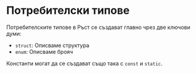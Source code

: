 # Потребителски типове

Потребителските типове в Ръст се създават главно чрез две ключови думи:

* `struct`: Описваме структура
* `enum`: Описваме брояч

Константи  могат да се създават също така с `const` и `static`.
